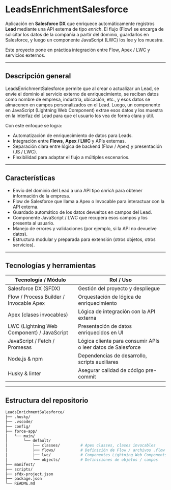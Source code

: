 # LeadsEnrichmentSalesforce


Aplicación en **Salesforce DX** que enriquece automáticamente registros **Lead** mediante una API externa de tipo *enrich*. El flujo (Flow) se encarga de solicitar los datos de la compañía a partir del dominio, guardarlos en Salesforce, y luego un componente JavaScript (LWC) los lee y los muestra.

Este proyecto pone en práctica integración entre Flow, Apex / LWC y servicios externos.

---

## Descripción general

LeadsEnrichmentSalesforce permite que al crear o actualizar un Lead, se envíe el dominio al servicio externo de enriquecimiento, se reciban datos como nombre de empresa, industria, ubicación, etc., y esos datos se almacenen en campos personalizados en el Lead. Luego, un componente en JavaScript (Lightning Web Component) extrae esos datos y los muestra en la interfaz del Lead para que el usuario los vea de forma clara y útil.

Con este enfoque se logra:

- Automatización de enriquecimiento de datos para Leads.  
- Integración entre **Flows**, **Apex / LWC** y APIs externas.  
- Separación clara entre lógica de backend (Flow / Apex) y presentación (JS / LWC).  
- Flexibilidad para adaptar el flujo a múltiples escenarios.

---

## Características

- Envío del dominio del Lead a una API tipo *enrich* para obtener información de la empresa.  
- Flow de Salesforce que llama a Apex o Invocable para interactuar con la API externa.  
- Guardado automático de los datos devueltos en campos del Lead.  
- Componente JavaScript / LWC que recupera esos campos y los presenta al usuario.  
- Manejo de errores y validaciones (por ejemplo, si la API no devuelve datos).  
- Estructura modular y preparada para extensión (otros objetos, otros servicios).  

---

## Tecnologías y herramientas

| Tecnología / Módulo | Rol / Uso |
|----------------------|-----------|
| Salesforce DX (SFDX) | Gestión del proyecto y despliegue |
| Flow / Process Builder / Invocable Apex | Orquestación de lógica de enriquecimiento |
| Apex (clases invocables) | Lógica de integración con la API externa |
| LWC (Lightning Web Component) / JavaScript | Presentación de datos enriquecidos en UI |
| JavaScript / Fetch / Promesas | Lógica cliente para consumir APIs o leer datos de Salesforce |
| Node.js & npm | Dependencias de desarrollo, scripts auxiliares |
| Husky & linter | Asegurar calidad de código pre-commit |

---

## Estructura del repositorio

```bash
LeadsEnrichmentSalesforce/
├── .husky/
├── .vscode/
├── config/
├── force-app/
│   └── main/
│       └── default/
│           ├── classes/         # Apex classes, clases invocables
│           ├── flows/           # Definición de Flow / archivos .flow
│           ├── lwc/             # Componentes Lightning Web Components
│           └── objects/         # Definiciones de objetos / campos
├── manifest/
├── scripts/
├── sfdx-project.json
├── package.json
└── README.md
